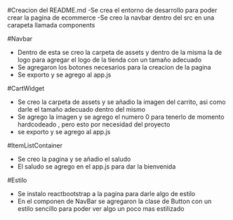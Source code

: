 #Creacion del README.md
-Se crea el entorno de desarrollo para poder crear la pagina de ecommerce
-Se creo la navbar dentro del src en una carapeta llamada components

#Navbar
- Dentro de esta se creo la carpeta de assets y dentro de la misma la de logo para agregar el logo de la tienda con un tamaño adecuado
- Se agregaron los botones necesarios para la creacion de la pagina
- Se exporto y se agrego al app.js

#CartWidget
- Se creo la carpeta de assets y se añadio la imagen del carrito, asi como darle el tamaño adecuado dentro del mismo
- Se agrego la imagen y se agrego el numero 0 para tenerlo de momento hardcodeado , pero esto por necesidad del proyecto
- se exporto y se agrego al app.js

#ItemListContainer
- Se creo la pagina y se añadio el saludo
- El saludo se agrego en el app.js para dar la bienvenida

#Estilo
- Se instalo reactbootstrap a la pagina para darle algo de estilo
- En el componen de NavBar se agregaron la clase de Button con un estilo sencillo para poder ver algo un poco mas estilizado